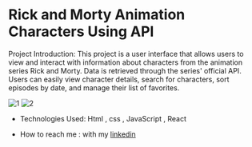# Rick and Morty Animation Characters Using API
Project Introduction: 
This project is a user interface that allows users to view and interact with information about characters from the animation series Rick and Morty. Data is retrieved through the series' official API. Users can easily view character details, search for characters, sort episodes by date, and manage their list of favorites.

![1](https://github.com/user-attachments/assets/0bb4e0ed-a800-4f24-a1fe-ceb87f173042)
![2](https://github.com/user-attachments/assets/d05de037-7eda-4fa4-aaa9-89b4eaa779d6)

- Technologies Used: Html , css , JavaScript , React

- How to reach me : with my [linkedin](https://www.linkedin.com/in/niloofar-anisi-9879a624a/)
